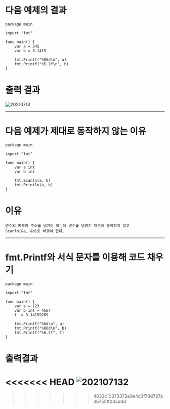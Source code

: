 # 다음 예제의 결과

    package main

    import "fmt"

    func main() {
        var a = 345
        var b = 3.1415

        fmt.Printf("%05d\n", a)
        fmt.Printf("%5.2f\n", b)
    }

# 출력 결과

![20210713](https://user-images.githubusercontent.com/81848766/125405973-48a0fc00-e3f3-11eb-88c5-2011ce4ac8f4.PNG)

---

# 다음 예제가 제대로 동작하지 않는 이유

    package main

    import "fmt"

    func main() {
        var a int
        var b int

        fmt.Scanln(a, b)
        fmt.Println(a, b)
    }

# 이유

    변수의 메모리 주소를 넘겨야 하는데 변수를 넘겼기 때문에 동작하지 않고
    Scanln(&a, &b)로 바꿔야 한다.

---

# fmt.Printf와 서식 문자를 이용해 코드 채우기

    package main

    import "fmt"

    func main() {
        var a = 123
        var b int = 4567
        f := 3.14159269

        fmt.Printf("%6d\n", a)
        fmt.Printf("%06d\n", b)
        fmt.Printf("%6.2f", f)
    }

# 출력결과

<<<<<<< HEAD
![202107132](https://user-images.githubusercontent.com/81848766/125409656-12fe1200-e3f7-11eb-95d6-dabbbb6f04d7.PNG)
=======
>>>>>>> 4833c10373372e9e4c3f78d727a3b755ff04ad4d
